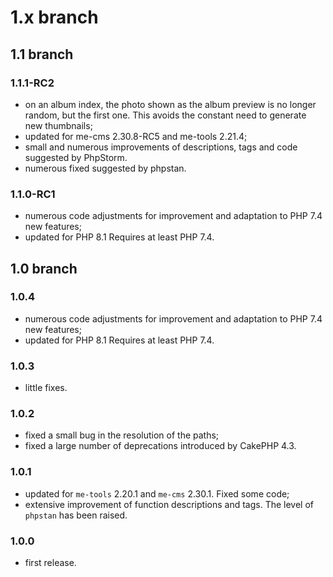 # 1.x branch
## 1.1 branch
### 1.1.1-RC2
* on an album index, the photo shown as the album preview is no longer random, but the first one. This avoids the
  constant need to generate new thumbnails;
* updated for me-cms 2.30.8-RC5 and me-tools 2.21.4;
* small and numerous improvements of descriptions, tags and code suggested
  by PhpStorm.
* numerous fixed suggested by phpstan.

### 1.1.0-RC1
* numerous code adjustments for improvement and adaptation to PHP 7.4 new features;
* updated for PHP 8.1 Requires at least PHP 7.4.

## 1.0 branch
### 1.0.4
* numerous code adjustments for improvement and adaptation to PHP 7.4 new features;
* updated for PHP 8.1 Requires at least PHP 7.4.

### 1.0.3
* little fixes.

### 1.0.2
* fixed a small bug in the resolution of the paths;
* fixed a large number of deprecations introduced by CakePHP 4.3.

### 1.0.1
* updated for `me-tools` 2.20.1 and `me-cms` 2.30.1. Fixed some code;
* extensive improvement of function descriptions and tags. The level of `phpstan`
    has been raised.

### 1.0.0
* first release.
